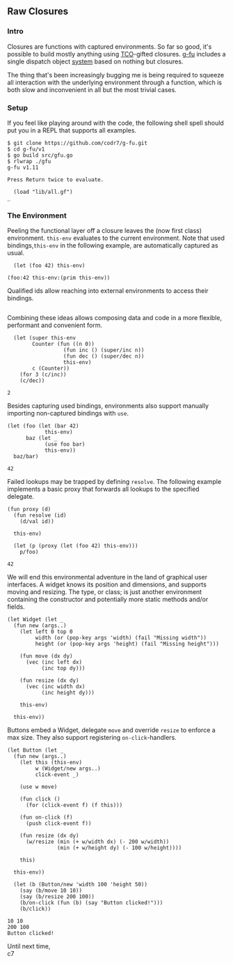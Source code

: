 ## Raw Closures

### Intro
Closures are functions with captured environments. So far so good, it's possible to build mostly anything using [TCO](http://wiki.c2.com/?TailCallOptimization)-gifted closures. [g-fu](https://github.com/codr7/g-fu/tree/master/v1) includes a single dispatch object [system](https://github.com/codr7/g-fu/blob/master/v1/doc/functional_objects.md) based on nothing but closures.

The thing that's been increasingly bugging me is being required to squeeze all interaction with the underlying environment through a function, which is both slow and inconvenient in all but the most trivial cases.

### Setup
If you feel like playing around with the code, the following shell spell should put you in a REPL that supports all examples.

```
$ git clone https://github.com/codr7/g-fu.git
$ cd g-fu/v1
$ go build src/gfu.go
$ rlwrap ./gfu
g-fu v1.11

Press Return twice to evaluate.

  (load "lib/all.gf")
_
```

### The Environment
Peeling the functional layer off a closure leaves the (now first class) environment. `this-env` evaluates to the current environment. Note that used bindings,`this-env` in the following example, are automatically captured as usual.

```
  (let (foo 42) this-env)

(foo:42 this-env:(prim this-env))
```

Qualified ids allow reaching into external environments to access their bindings.

```
```

Combining these ideas allows composing data and code in a more flexible, performant and convenient form.

```
  (let (super this-env
        Counter (fun ((n 0))
                  (fun inc () (super/inc n))
                  (fun dec () (super/dec n))
                  this-env)
        c (Counter))
    (for 3 (c/inc))
    (c/dec))

2
```

Besides capturing used bindings, environments also support manually importing non-captured bindings with `use`.

```
(let (foo (let (bar 42)
            this-env)
      baz (let _
            (use foo bar)
            this-env))
  baz/bar)

42
```

Failed lookups may be trapped by defining `resolve`. The following example implements a basic proxy that forwards all lookups to the specified delegate.

```
(fun proxy (d)
  (fun resolve (id)
    (d/val id))

  this-env)

```
```
  (let (p (proxy (let (foo 42) this-env)))
    p/foo)

42
```

We will end this environmental adventure in the land of graphical user interfaces. A widget knows its position and dimensions, and supports moving and resizing. The type, or class; is just another environment containing the constructor and potentially more static methods and/or fields.

```
(let Widget (let _
  (fun new (args..)
    (let left 0 top 0
         width (or (pop-key args 'width) (fail "Missing width"))
         height (or (pop-key args 'height) (fail "Missing height")))

    (fun move (dx dy)
      (vec (inc left dx)
           (inc top dy)))

    (fun resize (dx dy)
      (vec (inc width dx)
           (inc height dy)))
  
    this-env)

  this-env))
```

Buttons embed a Widget, delegate `move` and override `resize` to enforce a max size. They also support registering `on-click`-handlers.

```
(let Button (let _
  (fun new (args..)
    (let this (this-env)
         w (Widget/new args..)
         click-event _)
         
    (use w move)

    (fun click ()
      (for (click-event f) (f this)))
      
    (fun on-click (f)
      (push click-event f))

    (fun resize (dx dy)
      (w/resize (min (+ w/width dx) (- 200 w/width))
                (min (+ w/height dy) (- 100 w/height))))
    
    this)

  this-env))
```
```
  (let (b (Button/new 'width 100 'height 50))
    (say (b/move 10 10))
    (say (b/resize 200 100))
    (b/on-click (fun (b) (say "Button clicked!")))
    (b/click))

10 10
200 100
Button clicked!
```

Until next time,<br/>
c7